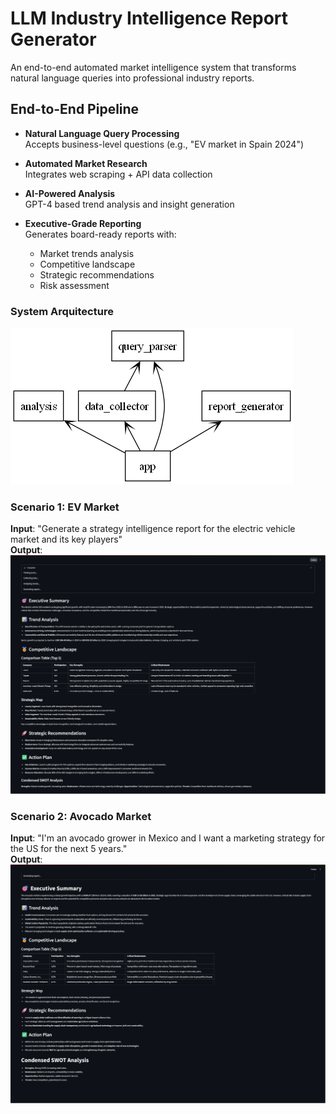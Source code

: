 # LLM Industry Intelligence Report Generator

An end-to-end automated market intelligence system that transforms natural language queries into professional industry reports.

## End-to-End Pipeline

- **Natural Language Query Processing**  
  Accepts business-level questions (e.g., "EV market in Spain 2024")
  
- **Automated Market Research**  
  Integrates web scraping + API data collection

- **AI-Powered Analysis**  
  GPT-4 based trend analysis and insight generation

- **Executive-Grade Reporting**  
  Generates board-ready reports with:
  - Market trends analysis
  - Competitive landscape
  - Strategic recommendations
  - Risk assessment  

### System Arquitecture

![diagram](images/packages.png)

### Scenario 1: EV Market
**Input**: "Generate a strategy intelligence report for the electric vehicle market and its key players"  
**Output**:  
![diagram](images/scenario_1.png)

### Scenario 2: Avocado Market
**Input**: "I'm an avocado grower in Mexico and I want a marketing strategy for the US for the next 5 years."  
**Output**:  
![diagram](images/scenario_2.png)